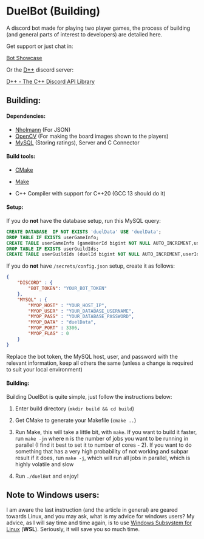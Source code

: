 # DuelBot (Building)

A discord bot made for playing two player games, the process of building (and general parts of interest to developers) are detailed here.

Get support or just chat in:

[Bot Showcase](https://discord.gg/KaFpXjTH)

Or the [D++](https://dpp.dev/index.html) discord server:

[D++ - The C++ Discord API Library](https://discord.gg/dpp)

## Building:

#### Dependencies:

- [Nholmann](https://json.nlohmann.me) (For JSON)
- [OpenCV](https://docs.opencv.org/4.x/d9/df8/tutorial_root.html) (For making the board images shown to the players)
- [MySQL](https://www.mysql.com/) (Storing ratings), Server and C Connector

#### Build tools:

- [CMake](https://cmake.org/)

- [Make](https://www.gnu.org/software/make/)

- C++ Compiler with support for C++20 (GCC 13 should do it)

#### Setup:

If you do **not** have the database setup, run this MySQL query:

```sql
CREATE DATABASE  IF NOT EXISTS 'duelData' USE 'duelData';
DROP TABLE IF EXISTS userGameInfo;
CREATE TABLE userGameInfo (gameUserId bigint NOT NULL AUTO_INCREMENT,userId bigint NOT NULL,gameId int DEFAULT NULL,gameRate int DEFAULT '10000',showRate tinyint(1) DEFAULT NULL,PRIMARY KEY (gameUserId),KEY userId (userId),CONSTRAINT userGameInfo_ibfk_1 FOREIGN KEY (userId) REFERENCES userGuildIds (duelId));
DROP TABLE IF EXISTS userGuildIds;
CREATE TABLE userGuildIds (duelId bigint NOT NULL AUTO_INCREMENT,userId bigint NOT NULL,guildId bigint DEFAULT NULL,PRIMARY KEY (duelId));
```

If you do **not** have  `/secrets/config.json` setup, create it as follows:

```json
{
    "DISCORD" : {
        "BOT_TOKEN": "YOUR_BOT_TOKEN"
    },
    "MYSQL" : {
        "MYOP_HOST" : "YOUR_HOST_IP",
        "MYOP_USER" : "YOUR_DATABASE_USERNAME",
        "MYOP_PASS" : "YOUR_DATABASE_PASSWORD",
        "MYOP_DATA" : "duelData",
        "MYOP_PORT" : 3306,
        "MYOP_FLAG" : 0
    }
}
```

Replace the bot token, the MySQL host, user, and password with the relevant information, keep all others the same (unless a change is required to suit your local environment)

#### Building:

Building DuelBot is quite simple, just follow the instructions below:

1. Enter build directory (`mkdir build && cd build`)

2. Get CMake to generate your Makefile (`cmake ..`)

3. Run Make, this will take a little bit, with `make`. If you want to build it faster, run `make -jn` where n is the number of jobs you want to be running in parallel (I find it best to set it to number of cores - 2). If you want to do something that has a very high probability of not working and subpar result if it does, run `make -j`, which will run all jobs in parallel, which is highly volatile and slow

4. Run `./duelBot` and enjoy!

## Note to Windows users:

I am aware the last instruction (and the article in general) are geared towards Linux, and you may ask, what is my advice for windows users? My advice, as I will say time and time again, is to use <u>Windows Subsystem for Linux</u> (**WSL**). Seriously, it will save you so much time.
